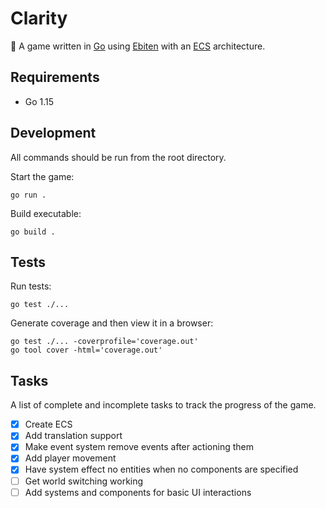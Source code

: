 # Clarity

🍤 A game written in [Go](https://golang.org) using [Ebiten](https://ebiten.org) with an [ECS](https://en.wikipedia.org/wiki/Entity_component_system) architecture.

## Requirements

- Go 1.15

## Development

All commands should be run from the root directory.

Start the game:
```
go run .
```

Build executable:
```
go build .
```

## Tests

Run tests:
```
go test ./...
```

Generate coverage and then view it in a browser:
```
go test ./... -coverprofile='coverage.out'
go tool cover -html='coverage.out'
```

## Tasks

A list of complete and incomplete tasks to track the progress of the game.

- [x] Create ECS
- [x] Add translation support
- [x] Make event system remove events after actioning them
- [x] Add player movement
- [x] Have system effect no entities when no components are specified
- [ ] Get world switching working
- [ ] Add systems and components for basic UI interactions